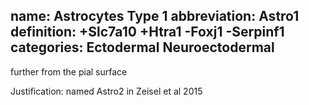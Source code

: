 name: Astrocytes Type 1
abbreviation: Astro1
definition: +Slc7a10 +Htra1 -Foxj1 -Serpinf1
categories: Ectodermal Neuroectodermal
---

further from the pial surface

Justification: named Astro2 in Zeisel et al 2015
